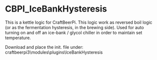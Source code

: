 # CBPI_IceBankHysteresis
This is a kettle logic for CraftBeerPi. This logic work as reversed  boil logic (or as the fermentation hysteresis, in the brewing side). Used for auto turning on and off an ice-bank / glycol chiller in order to maintain set temperature. 

Download and place the init. file under: craftbeerpi3\modules\plugins\IceBankHysteresis

